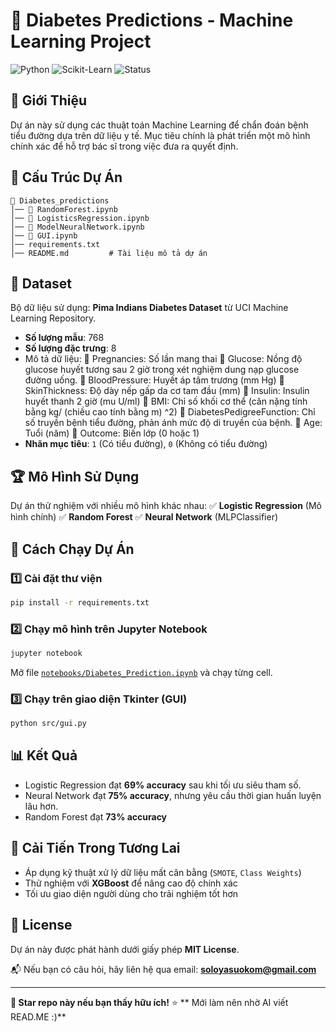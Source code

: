 # 🏥 Diabetes Predictions - Machine Learning Project

![Python](https://img.shields.io/badge/Python-3.8%2B-blue) ![Scikit-Learn](https://img.shields.io/badge/Scikit--Learn-0.24%2B-orange) ![Status](https://img.shields.io/badge/Status-Active-brightgreen)

## 📌 Giới Thiệu
Dự án này sử dụng các thuật toán Machine Learning để chẩn đoán bệnh tiểu đường dựa trên dữ liệu y tế. Mục tiêu chính là phát triển một mô hình chính xác để hỗ trợ bác sĩ trong việc đưa ra quyết định.

## 📂 Cấu Trúc Dự Án
```
📁 Diabetes_predictions
│── 📂 RandomForest.ipynb            
│── 📂 LogisticsRegression.ipynb          
│── 📂 ModelNeuralNetwork.ipynb       
│── 📂 GUI.ipynb             
│── requirements.txt   
│── README.md         # Tài liệu mô tả dự án
```

## 📝 Dataset
Bộ dữ liệu sử dụng: **Pima Indians Diabetes Dataset** từ UCI Machine Learning Repository.
- **Số lượng mẫu**: 768
- **Số lượng đặc trưng**: 8
- Mô tả dữ liệu:
  Pregnancies: Số  lần mang thai
  Glucose: Nồng độ  glucose huyết tương sau 2 giờ  trong xét nghiệm dung 
nạp glucose đường uống.
  BloodPressure: Huyết áp tâm trương (mm Hg)
  SkinThickness: Độ dày nếp gấp da cơ tam đầu (mm)
  Insulin: Insulin huyết thanh 2 giờ (mu U/ml)
  BMI: Chỉ  số  khối cơ thể  (cân nặng tính bằng kg/ (chiều cao tính bằng m) 
^2)
  DiabetesPedigreeFunction:  Chỉ  số  truyền bệnh tiểu đường, phản ánh mức 
độ di truyền của bệnh. 
  Age: Tuổi (năm)
  Outcome: Biến lớp (0 hoặc 1)
- **Nhãn mục tiêu**: `1` (Có tiểu đường), `0` (Không có tiểu đường)

## 🏆 Mô Hình Sử Dụng
Dự án thử nghiệm với nhiều mô hình khác nhau:
✅ **Logistic Regression** (Mô hình chính)
✅ **Random Forest**
✅ **Neural Network** (MLPClassifier)

## 🔧 Cách Chạy Dự Án
### 1️⃣ Cài đặt thư viện
```bash
pip install -r requirements.txt
```

### 2️⃣ Chạy mô hình trên Jupyter Notebook
```bash
jupyter notebook
```
Mở file [`notebooks/Diabetes_Prediction.ipynb`](./notebooks/Diabetes_Prediction.ipynb) và chạy từng cell.

### 3️⃣ Chạy trên giao diện Tkinter (GUI)
```bash
python src/gui.py
```

## 📊 Kết Quả
- Logistic Regression đạt **69% accuracy** sau khi tối ưu siêu tham số.
- Neural Network đạt **75% accuracy**, nhưng yêu cầu thời gian huấn luyện lâu hơn.
- Random Forest đạt **73% accuracy**
## 🚀 Cải Tiến Trong Tương Lai
- Áp dụng kỹ thuật xử lý dữ liệu mất cân bằng (`SMOTE`, `Class Weights`)
- Thử nghiệm với **XGBoost** để nâng cao độ chính xác
- Tối ưu giao diện người dùng cho trải nghiệm tốt hơn

## 📜 License
Dự án này được phát hành dưới giấy phép **MIT License**.

📬 Nếu bạn có câu hỏi, hãy liên hệ qua email: **soloyasuokom@gmail.com**

---
**💖 Star repo này nếu bạn thấy hữu ích!** ⭐
** Mới làm nên nhờ AI viết READ.ME :)**
